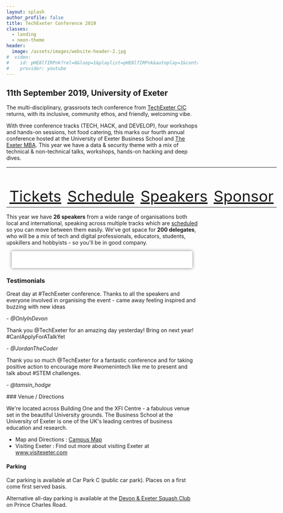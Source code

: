 ```yaml
---
layout: splash
author_profile: false
title: TechExeter Conference 2019 
classes:
  - landing
  - neon-theme
header:
  image: /assets/images/website-header-2.jpg
#  video:
#    id: pHE8lfIRPnk?rel=0&loop=1&playlist=pHE8lfIRPnk&autoplay=1&controls=0&showinfo=0&iv_load_policy=3&modestbranding=1&wmode=transparent&playsinline=1&disablekb=1&enablejsapi=1
#    provider: youtube
---
```


## 11th September 2019, University of Exeter
The multi-disciplinary, grassroots tech conference from <a href="/about">TechExeter CIC</a> returns, with its inclusive, community ethos, and friendly, welcoming vibe.

<div class="hacker">
  <div class="container">
  <div id="hackertext" class="text"></div>
  </div>
</div>

With three conference tracks (TECH, HACK, and DEVELOP), four workshops and hands-on sessions, hot food catering, this marks our fourth annual conference hosted at the University of Exeter Business School and <a href="https://business-school.exeter.ac.uk/study/masters/mba/">The Exeter MBA</a>.  This year we have a data &amp; security theme with a mix of technical &amp; non-technical talks, workshops, hands-on hacking and deep dives.

<table style="width:100%; display:table; text-align:center;"><tr>
  <td><a href="/tickets" class="btn btn--primary btn--x-large" style="font-size: 2.5em;"><i class="fas fa-ticket-alt"></i><br/>Tickets</a></td>
  <td><a href="/schedule" class="btn btn--primary btn--x-large" style="font-size: 2.5em;"><i class="fas fa-calendar-alt"></i><br/>Schedule</a></td>
  <td><a href="/speakers" class="btn btn--primary btn--x-large" style="font-size: 2.5em;"><i class="fas fa-user"></i><br/>Speakers</a></td>
  <td><a href="/sponsor" class="btn btn--primary btn--x-large" style="font-size: 2.5em;"><i class="fas fa-ribbon"></i><br/>Sponsor</a></td>
</tr></table>


<script>

  const phrases = [
    '11th September 2019',
    'TECH',
    'HACK',
    'DEVELOP',
    '',
    'Neo, there\'s a difference',
    'between knowing the path',
    'and walking the path',
    '',
  ]
  
  const el = document.querySelector('#hackertext')
  const fx = new TextScramble(el)
  
  let counter = 0
  const next = () => {
    fx.setText(phrases[counter]).then(() => {
      setTimeout(next, 1000)
    })
    counter = (counter + 1) % phrases.length
  }
  
  next()
  </script>


This year we have <strong>26 speakers</strong> from a wide range of organisations both local and international, speaking across multiple tracks which are <a href="/schedule">scheduled</a> so you can move between them easily. We've got space for <strong>200 delegates</strong>, who will be a mix of tech and digital professionals, educators, students, upskillers and hobbyists - so you'll be in good company.

<div style="background:#fff; padding:1em; margin:1em;box-shadow: gray 0px 0px 8px;margin-bottom:1em;" class="grid-4col">
  <img src="/assets/images/company-logos/3b-data-security-white.gif" class="el-image" alt=""/>        
  <img src="/assets/images/company-logos/adarga-white.gif" class="el-image" alt=""/>       
  <img src="/assets/images/company-logos/food-standards-agency.gif" class="el-image" alt=""/>     
  <img src="/assets/images/company-logos/hacker-house-white.gif" class="el-image" alt=""/>        
  <img src="/assets/images/company-logos/ibm.gif" class="el-image" alt=""/>        
  <img src="/assets/images/company-logos/krowdthink-white.gif" class="el-image" alt=""/>       
  <img src="/assets/images/company-logos/ncc-group.gif" class="el-image" alt=""/>        
  <img src="/assets/images/company-logos/nexus-mods-white.gif" class="el-image" alt=""/>        
  <img src="/assets/images/company-logos/regional-cyber-crime-unit-white.gif" class="el-image" alt=""/>        
  <img src="/assets/images/company-logos/securious-white.gif" class="el-image" alt=""/> 
  <img src="/assets/images/company-logos/software-solved-white.gif" class="el-image" alt=""/>        
  <img src="/assets/images/company-logos/source-code-control-white.gif" class="el-image" alt=""/>        
  <img src="/assets/images/company-logos/sparx.gif" class="el-image" alt=""/>        
  <img src="/assets/images/company-logos/spirent.gif" class="el-image" alt=""/>        
  <img src="/assets/images/company-logos/story-stream-white.gif" class="el-image" alt=""/>     
  <img src="/assets/images/company-logos/tech-nation-white.gif" class="el-image" alt=""/>     
  <img src="/assets/images/company-logos/titania.gif" class="el-image" alt=""/>          
  <img src="/assets/images/company-logos/ukho-white.gif" class="el-image" alt=""/>       
  <img src="/assets/images/company-logos/uoe-white.gif" class="el-image" alt=""/>       
</div>

### Testimonials

<div class="grid-3col testimonials">
  <div class="notice--info">
  <p>Great day at #TechExeter conference. Thanks to all the speakers and everyone involved in organising the event - came away feeling inspired and buzzing with new ideas</p>
  <p><em>- @OnlyInDevon</em></p>
  </div>
  <div class="notice--info">
  <p>Thank you @TechExeter for an amazing day yesterday! Bring on next year! #CanIApplyForATalkYet</p>
  <p><em>- @JordanTheCoder</em></p>
  </div>
  <div class="notice--info">
  <p>Thank you so much @TechExeter for a fantastic conference and for taking positive action to encourage more #womenintech like me to present and talk about #STEM challenges.</p>
  <p><em>- @tamsin_hodge</em></p>
  </div>
</div>

<div id="venue"></div>
### Venue / Directions
   
<img src="/assets/images/Tech-Exeter-2018-365.jpg" class="el-image" alt=""/>     

We're located across Building One and the XFI Centre - a fabulous venue set in the beautiful University grounds. The Business School at the University of Exeter is one of the UK's leading centres of business education and research.

* Map and Directions : <a href="/assets/images/campus_map_techexeter.png" target="_blank">Campus Map</a>
* Visiting Exeter : Find out more about visiting Exeter at <a href="https://www.visitexeter.com/" target="_blank" rel="nofollow noopener">www.visitexeter.com</a>

#### Parking

Car parking is available at Car Park C (public car park). Places on a first come first served basis. 

Alternative all-day parking is available at the <a href="https://goo.gl/maps/YmtXn5QaZAka7QtT9" target="_blank" rel="nofollow noopener">Devon & Exeter Squash Club</a> on Prince Charles Road.

